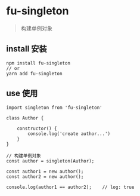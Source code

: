 # fu-singleton
> 构建单例对象

## install 安装

```
npm install fu-singleton
// or
yarn add fu-singleton
```

## use 使用
```
import singleton from 'fu-singleton'

class Author {
            
    constructor() {
        console.log('create author...')
    }
}

// 构建单例对象
const author = singleton(Author);

const author1 = new author();
const author2 = new author();

console.log(author1 == author2);    // log: true

```